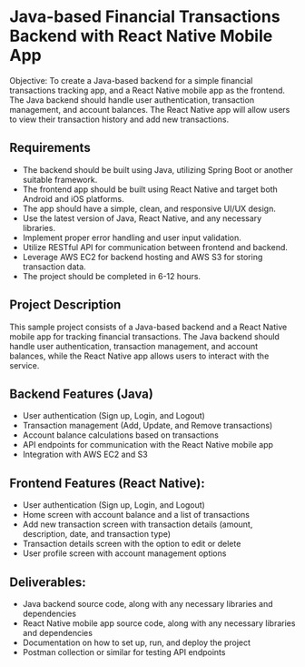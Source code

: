 # Java-based Financial Transactions Backend with React Native Mobile App

Objective: To create a Java-based backend for a simple financial transactions tracking app, and a React Native mobile app as the frontend. The Java backend should handle user authentication, transaction management, and account balances. The React Native app will allow users to view their transaction history and add new transactions.

## Requirements

* The backend should be built using Java, utilizing Spring Boot or another suitable framework.
* The frontend app should be built using React Native and target both Android and iOS platforms.
* The app should have a simple, clean, and responsive UI/UX design.
* Use the latest version of Java, React Native, and any necessary libraries.
* Implement proper error handling and user input validation.
* Utilize RESTful API for communication between frontend and backend.
* Leverage AWS EC2 for backend hosting and AWS S3 for storing transaction data.
* The project should be completed in 6-12 hours.

## Project Description

This sample project consists of a Java-based backend and a React Native mobile app for tracking financial transactions. The Java backend should handle user authentication, transaction management, and account balances, while the React Native app allows users to interact with the service.

## Backend Features (Java)

* User authentication (Sign up, Login, and Logout)
* Transaction management (Add, Update, and Remove transactions)
* Account balance calculations based on transactions
* API endpoints for communication with the React Native mobile app
* Integration with AWS EC2 and S3

## Frontend Features (React Native):

* User authentication (Sign up, Login, and Logout)
* Home screen with account balance and a list of transactions
* Add new transaction screen with transaction details (amount, description, date, and transaction type)
* Transaction details screen with the option to edit or delete
* User profile screen with account management options

## Deliverables:

* Java backend source code, along with any necessary libraries and dependencies
* React Native mobile app source code, along with any necessary libraries and dependencies
* Documentation on how to set up, run, and deploy the project
* Postman collection or similar for testing API endpoints

